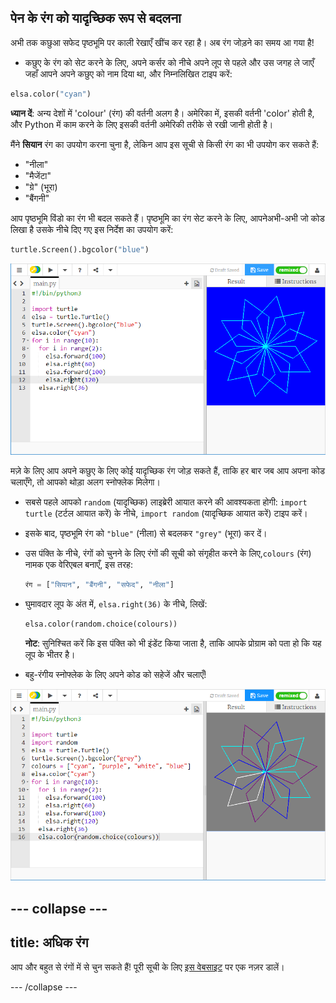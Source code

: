 ## पेन के रंग को यादृच्छिक रूप से बदलना

अभी तक कछुआ सफेद पृष्ठभूमि पर काली रेखाएँ खींच कर रहा है। अब रंग जोड़ने का समय आ गया है!

- कछुए के रंग को सेट करने के लिए, अपने कर्सर को नीचे अपने लूप से पहले और उस जगह ले जाएँ जहाँ आपने अपने कछुए को नाम दिया था, और निम्नलिखित टाइप करें:

```python
elsa.color("cyan")
```

**ध्यान दें**: अन्य देशों में 'colour' (रंग) की वर्तनी अलग है। अमेरिका में, इसकी वर्तनी 'color' होती है, और Python में काम करने के लिए इसकी वर्तनी अमेरिकी तरीके से रखी जानी होती है।

मैंने **सियान** रंग का उपयोग करना चुना है, लेकिन आप इस सूची से किसी रंग का भी उपयोग कर सकते हैं:

- "नीला"
- "मैजेंटा"
- "ग्रे" (भूरा)
- "बैंगनी"

आप पृष्ठभूमि विंडो का रंग भी बदल सकते हैं। पृष्ठभूमि का रंग सेट करने के लिए, आपनेअभी-अभी जो कोड लिखा है उसके नीचे दिए गए इस निर्देश का उपयोग करें:

```python
turtle.Screen().bgcolor("blue")
```

![](images/colour.png)

मज़े के लिए आप अपने कछुए के लिए कोई यादृच्छिक रंग जोड़ सकते हैं, ताकि हर बार जब आप अपना कोड चलाएँगे, तो आपको थोड़ा अलग स्नोफ्लेक मिलेगा।

- सबसे पहले आपको `random` (यादृच्छिक) लाइब्रेरी आयात करने की आवश्यकता होगी: `import turtle` (टर्टल आयात करें) के नीचे, `import random` (यादृच्छिक आयात करें) टाइप करें।

- इसके बाद, पृष्ठभूमि रंग को `"blue"` (नीला) से बदलकर `"grey"` (भूरा) कर दें।

- उस पंक्ति के नीचे, रंगों को चुनने के लिए रंगों की सूची को संगृहीत करने के लिए,`colours` (रंग) नामक एक वेरिएबल बनाएँ, इस तरह:
    
    ```python
    रंग = ["सियान", "बैंगनी", "सफेद", "नीला"]
    ```

- घुमावदार लूप के अंत में, `elsa.right(36)` के नीचे, लिखें:
    
    ```python
    elsa.color(random.choice(colours))  
    ```
    
    **नोट**: सुनिश्चित करें कि इस पंक्ति को भी इंडेंट किया जाता है, ताकि आपके प्रोग्राम को पता हो कि यह लूप के भीतर है।

- बहु-रंगीय स्नोफ्लेक के लिए अपने कोड को सहेजें और चलाएँ!

![](images/colour-list.png)

--- collapse ---
---
title: अधिक रंग
---
आप और बहुत से रंगों में से चुन सकते हैं! पूरी सूची के लिए [इस वेबसाइट](https://wiki.tcl.tk/37701) पर एक नज़र डालें।

--- /collapse ---
